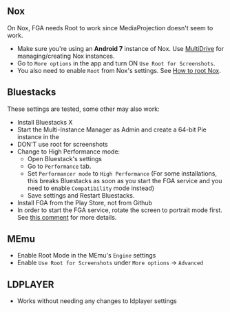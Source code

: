 ## Nox

On Nox, FGA needs Root to work since MediaProjection doesn't seem to work.

- Make sure you're using an **Android 7** instance of Nox.
  Use [MultiDrive](https://www.bignox.com/blog/how-to-run-multiple-android-instances-with-nox-app-player/) for managing/creating Nox instances.
- Go to `More options` in the app and turn ON `Use Root for Screenshots`.
- You also need to enable `Root` from Nox's settings. See [How to root Nox](https://www.bignox.com/blog/how-to-root-nox-app-player/).

## Bluestacks

These settings are tested, some other may also work:

- Install Bluestacks X
- Start the Multi-Instance Manager as Admin and create a 64-bit Pie instance in the 
- DON'T use root for screenshots
- Change to High Performance mode:
  - Open Bluestack's settings
  - Go to `Performance` tab.
  - Set `Performancer mode` to `High Performance` (For some installations, this breaks Bluestacks as soon as you start the FGA service and you need to enable `Compatibility` mode instead)
  - Save settings and Restart Bluestacks.
- Install FGA from the Play Store, not from Github
- In order to start the FGA service, rotate the screen to portrait mode first. See [this comment](https://github.com/Fate-Grand-Automata/FGA/issues/967#issuecomment-974652785) for more details.

## MEmu

- Enable Root Mode in the MEmu's `Engine` settings
- Enable `Use Root for Screenshots` under `More options` -> `Advanced`

## LDPLAYER 

- Works without needing any changes to ldplayer settings 